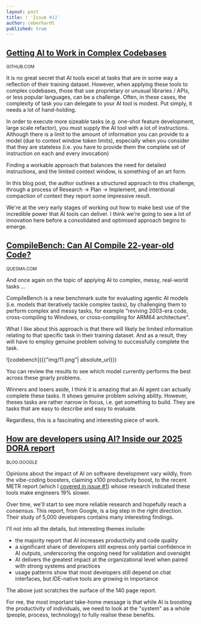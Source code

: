 ```yaml
---
layout: post
title: ! 'Issue #11'
author: ceberhardt
published: true
---
```


## [Getting AI to Work in Complex Codebases](https://github.com/humanlayer/advanced-context-engineering-for-coding-agents/blob/main/ace-fca.md)

<small>GITHUB.COM</small>

It is no great secret that AI tools excel at tasks that are in some way a reflection of their training dataset. However, when applying these tools to complex codebases, those that use proprietary or unusual libraries / APIs, or less popular languages, can be a challenge. Often, in these cases, the complexity of task you can delegate to your AI tool is modest. Put simply, it needs a lot of hand-holding.

In order to execute more sizeable tasks (e.g. one-shot feature development, large scale refactor), you must supply the AI tool with a lot of instructions. Although there is a limit to the amount of information you can provide to a model (due to context window token limits), especially when you consider that they are stateless (i.e. you have to provide them the complete set of instruction on each and every invocation)

Finding a workable approach that balances the need for detailed instructions, and the limited context window, is something of an art form.

In this blog post, the author outlines a structured approach to this challenge, through a process of Research → Plan → Implement, and intentional compaction of context they report some impressive result.

We're at the very early stages of working out how to make best use of the incredible power that AI tools can deliver. I think we're going to see a lot of innovation here before a consolidated and optimised approach begins to emerge.

## [CompileBench: Can AI Compile 22-year-old Code?](https://quesma.com/blog/introducing-compilebench/)

<small>QUESMA.COM</small>

And once again on the topic of applying AI to complex, messy, real-world tasks ... 

CompileBench is a new benchmark suite for evaluating agentic AI models (i.e. models that iteratively tackle complex tasks), by challenging them to perform complex and messy tasks, for example "reviving 2003-era code, cross-compiling to Windows, or cross-compiling for ARM64 architecture".

What I like about this approach is that there will likely be limited information relating to that specific task in their training dataset. And as a result, they will have to employ genuine problem solving to successfully complete the task.

![codebench]({{"img/11.png"| absolute_url}})

You can review the results to see which model currently performs the best across these gnarly problems.

Winners and losers aside, I think it is amazing that an AI agent can actually complete these tasks. It shows genuine problem solving ability. However, theses tasks are rather narrow in focus, i.e. get something to build. They are tasks that are easy to describe and easy to evaluate. 

Regardless, this is a fascinating and interesting piece of work.

## [How are developers using AI? Inside our 2025 DORA report](https://blog.google/technology/developers/dora-report-2025/)

<small>BLOG.GOOGLE</small>

Opinions about the impact of AI on software development vary wildly, from the vibe-coding boosters, claiming x100 productivity boost, to the recent METR report (which I [covered in issue #1](https://colineberhardt.github.io/augmented-coding-weekly/issue-1/)) whose research indicated these tools make engineers 19% slower.

Over time, we'll start to see more reliable research and hopefully reach a consensus. This report, from Google, is a big step in the right direction. Their study of 5,000 developers contains many interesting findings. 

I'll not into all the details, but interesting themes include:

 - the majority report that AI increases productivity and code quality
 - a significant share of developers still express only partial confidence in AI outputs, underscoring the ongoing need for validation and oversight
 - AI delivers the greatest impact at the organizational level when paired with strong systems and practices
 - usage patterns show that most developers still depend on chat interfaces, but IDE-native tools are growing in importance

 The above just scratches the surface of the 140 page report.

 For me, the most important take-home message is that while AI is boosting the productivity of individuals, we need to look at the "system" as a whole (people, process, technology) to fully realise these benefits.